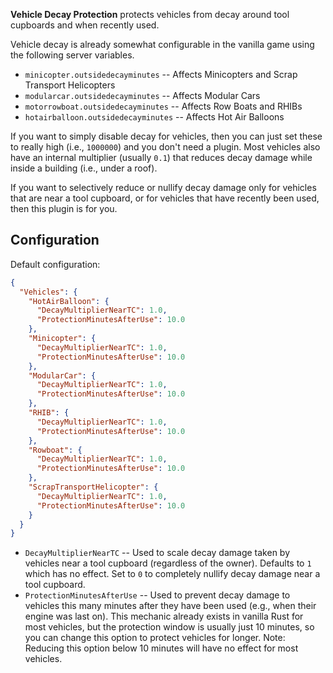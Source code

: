 **Vehicle Decay Protection** protects vehicles from decay around tool cupboards and when recently used.

Vehicle decay is already somewhat configurable in the vanilla game using the following server variables.
- `minicopter.outsidedecayminutes` -- Affects Minicopters and Scrap Transport Helicopters
- `modularcar.outsidedecayminutes` -- Affects Modular Cars
- `motorrowboat.outsidedecayminutes` -- Affects Row Boats and RHIBs
- `hotairballoon.outsidedecayminutes` -- Affects Hot Air Balloons

If you want to simply disable decay for vehicles, then you can just set these to really high (i.e., `1000000`) and you don't need a plugin. Most vehicles also have an internal multiplier (usually `0.1`) that reduces decay damage while inside a building (i.e., under a roof).

If you want to selectively reduce or nullify decay damage only for vehicles that are near a tool cupboard, or for vehicles that have recently been used, then this plugin is for you.

## Configuration

Default configuration:
```json
{
  "Vehicles": {
    "HotAirBalloon": {
      "DecayMultiplierNearTC": 1.0,
      "ProtectionMinutesAfterUse": 10.0
    },
    "Minicopter": {
      "DecayMultiplierNearTC": 1.0,
      "ProtectionMinutesAfterUse": 10.0
    },
    "ModularCar": {
      "DecayMultiplierNearTC": 1.0,
      "ProtectionMinutesAfterUse": 10.0
    },
    "RHIB": {
      "DecayMultiplierNearTC": 1.0,
      "ProtectionMinutesAfterUse": 10.0
    },
    "Rowboat": {
      "DecayMultiplierNearTC": 1.0,
      "ProtectionMinutesAfterUse": 10.0
    },
    "ScrapTransportHelicopter": {
      "DecayMultiplierNearTC": 1.0,
      "ProtectionMinutesAfterUse": 10.0
    }
  }
}
```

- `DecayMultiplierNearTC` -- Used to scale decay damage taken by vehicles near a tool cupboard (regardless of the owner). Defaults to `1` which has no effect. Set to `0` to completely nullify decay damage near a tool cupboard.
- `ProtectionMinutesAfterUse` -- Used to prevent decay damage to vehicles this many minutes after they have been used (e.g., when their engine was last on). This mechanic already exists in vanilla Rust for most vehicles, but the protection window is usually just 10 minutes, so you can change this option to protect vehicles for longer. Note: Reducing this option below 10 minutes will have no effect for most vehicles.
